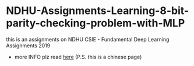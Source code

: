 # NDHU-Assignments-Learning-8-bit-parity-checking-problem-with-MLP
this is an assignments on NDHU CSIE - Fundamental Deep Learning Assignments 2019

- more INFO plz read [here](https://hackmd.io/@how8570/rkK98C0jB)
  (P.S. this is a chinese page)
